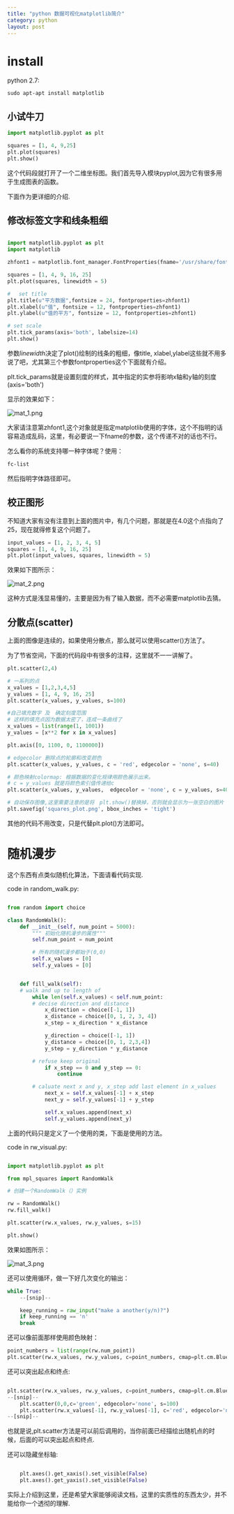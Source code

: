 ```yaml
---
title: "python 数据可视化matplotlib简介"
category: python
layout: post
---
```



# install

python 2.7:

	sudo apt-apt install matplotlib


## 小试牛刀

```python
import matplotlib.pyplot as plt

squares = [1, 4, 9,25]
plt.plot(squares)
plt.show()
```

这个代码段就打开了一个二维坐标图。我们首先导入模块pyplot,因为它有很多用于生成图表的函数。

下面作为更详细的介绍.

## 修改标签文字和线条粗细

```python

import matplotlib.pyplot as plt
import matplotlib

zhfont1 = matplotlib.font_manager.FontProperties(fname='/usr/share/fonts/truetype/wqy/wqy-zenhei.ttc')

squares = [1, 4, 9, 16, 25]
plt.plot(squares, linewidth = 5)

# 　set title
plt.title(u"平方数据",fontsize = 24, fontproperties=zhfont1)
plt.xlabel(u"值", fontsize = 12, fontproperties=zhfont1)
plt.ylabel(u"值的平方", fontsize = 12, fontproperties=zhfont1)

# set scale
plt.tick_params(axis='both', labelsize=14)
plt.show()

```
参数*linewidth*决定了plot()绘制的线条的粗细，像title, xlabel,ylabel这些就不用多说了吧，尤其第三个参数fontproperties这个下面就有介绍。

plt.tick_params就是设置刻度的样式，其中指定的实参将影响x轴和y轴的刻度(axis='both')

显示的效果如下：

![mat_1.png](http://yuzibo.qiniudn.com/mat_1.png)


大家请注意第zhfont1,这个对象就是指定matplotlib使用的字体，这个不指明的话容易造成乱码，这里，有必要说一下fname的参数，这个传递不对的话也不行。

怎么看你的系统支持哪一种字体呢？使用：

```bash
fc-list
```

然后指明字体路径即可。

## 校正图形

不知道大家有没有注意到上面的图片中，有几个问题，那就是在4.0这个点指向了25，现在就得修复这个问题了。

```python
input_values = [1, 2, 3, 4, 5]
squares = [1, 4, 9, 16, 25]
plt.plot(input_values, squares, linewidth = 5)
```
效果如下图所示：

![mat_2.png](http://yuzibo.qiniudn.com/mat_2.png)

这种方式是浅显易懂的，主要是因为有了输入数据，而不必需要matplotlib去猜。

## 分散点(scatter)
上面的图像是连续的，如果使用分散点，那么就可以使用scatter()方法了。

为了节省空间，下面的代码段中有很多的注释，这里就不一一讲解了。　

```python
plt.scatter(2,4)

# 一系列的点
x_values = [1,2,3,4,5]
y_values = [1, 4, 9, 16, 25]
plt.scatter(x_values, y_values, s=100)

#自己填充数字 及　确定刻度范围
# 这样的填充点因为数据太密了，连成一条曲线了
x_values = list(range(1, 1001))
y_values = [x**2 for x in x_values]

plt.axis([0, 1100, 0, 1100000])

# edgecolor 删除点的轮廓和改变颜色
plt.scatter(x_values, y_values, c = 'red', edgecolor = 'none', s=40)

# 颜色映射colormap: 根据数据的变化规律用颜色展示出来。
# c = y_values 就是将颜色索引值传递给c
plt.scatter(x_values, y_values,  edgecolor = 'none', c = y_values, s=40)

# 自动保存图像,这里需要注意的是将　plt.show()替换掉，否则就会显示为一张空白的图片
plt.savefig('squares_plot.png', bbox_inches = 'tight')

```

其他的代码不用改变，只是代替plt.plot()方法即可。

# 随机漫步

这个东西有点类似随机化算法，下面请看代码实现.

code in random_walk.py:

```python

from random import choice

class RandomWalk():
    def __init__(self, num_point = 5000):
        """ 初始化随机漫步的属性"""
        self.num_point = num_point

        # 所有的随机漫步都始于(0,0)
        self.x_values = [0]
        self.y_values = [0]


    def fill_walk(self):
    # walk and up to length of
        while len(self.x_values) < self.num_point:
        # decise direction and distance
            x_direction = choice([-1, 1])
            x_distance = choice([0, 1, 2, 3, 4])
            x_step = x_direction * x_distance

            y_direction = choice([-1, 1])
            y_distance = choice([0, 1, 2,3,4])
            y_step = y_direction * y_distance

        # refuse keep original
            if x_step == 0 and y_step == 0:
                continue

        # caluate next x and y, x_step add last element in x_values
            next_x = self.x_values[-1] + x_step
            next_y = self.y_values[-1] + y_step

            self.x_values.append(next_x)
            self.y_values.append(next_y)
```

上面的代码只是定义了一个使用的类，下面是使用的方法。

code in rw_visual.py:

```python

import matplotlib.pyplot as plt

from mpl_squares import RandomWalk

# 创建一个RandomWalk（）实例

rw = RandomWalk()
rw.fill_walk()

plt.scatter(rw.x_values, rw.y_values, s=15)

plt.show()

```

效果如图所示：

![mat_3.png](http://yuzibo.qiniudn.com/mat_3.png)

还可以使用循环，做一下好几次变化的输出：

```python
while True:
	--[snip]--

	keep_running = raw_input("make a another(y/n)?")
	if keep_running == 'n'
	break
```

还可以像前面那样使用颜色映射：

```python
point_numbers = list(range(rw.num_point))
plt.scatter(rw.x_values, rw.y_values, c=point_numbers, cmap=plt.cm.Blues, edgecolor='none', s=15)
```

还可以突出起点和终点:

```python

plt.scatter(rw.x_values, rw.y_values, c=point_numbers, cmap=plt.cm.Blues, edgecolor='none', s=15)
--[snip]--
    plt.scatter(0,0,c='green', edgecolor='none', s=100)
    plt.scatter(rw.x_values[-1], rw.y_values[-1], c='red', edgecolor='none', s=15)
--[snip]--
```
也就是说,plt.scatter方法是可以前后调用的，当你前面已经描绘出随机点的时候，后面的可以突出起点和终点.

还可以隐藏坐标轴:

```python

    plt.axes().get_xaxis().set_visible(False)
    plt.axes().get_yaxis().set_visible(False)
```

实际上介绍到这里，还是希望大家能够阅读文档，这里的实质性的东西太少，并不能给你一个透彻的理解.

